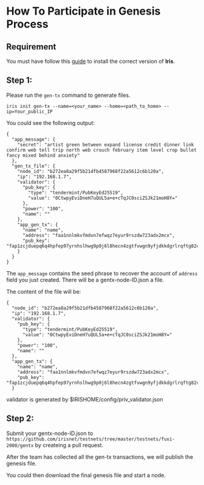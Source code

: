 # How To Participate in Genesis Process

## Requirement

You must have follow this [guide](https://github.com/kidinamoto01/testnets-1/blob/master/testnets/docs/install%20iris.md) to install the correct version of **Iris**.

## Step 1: 

Please run the `gen-tx` command to generate files.


```
iris init gen-tx --name=<your_name> --home=<path_to_home> --ip=Your_public_IP
```

You could see the following output:

```
{
  "app_message": {
    "secret": "artist green between expand license credit dinner link confirm web tell trip north web crouch february item level crop bullet fancy mixed behind anxiety"
  },
  "gen_tx_file": {
    "node_id": "b272ea8a29f5b21dfb4587968f22a5612c6b120a",
    "ip": "192.168.1.7",
    "validator": {
      "pub_key": {
        "type": "tendermint/PubKeyEd25519",
        "value": "0CtwpyEviDneH7uQUL5a+e+cTqJC0sciZSJk21moH8Y="
      },
      "power": "100",
      "name": ""
    },
    "app_gen_tx": {
      "name": "name",
      "address": "faa1nnlmkvfmdvn7efwqz7eyur9rszdw723adx2mcx",
      "pub_key": "fap1zcjduepq6q4hpfep97yrnhslhwg9p0j6l8hecn4zgtfvwgn9yfjdkkdgrlrqftg82c"
    }
  }
}
```

The `app_message` contains the seed phrase to recover the account of `address` field you just created.
There will be a gentx-node-ID.json a file.

The content of the file will be:

```
{
  "node_id": "b272ea8a29f5b21dfb4587968f22a5612c6b120a",
  "ip": "192.168.1.7",
  "validator": {
    "pub_key": {
      "type": "tendermint/PubKeyEd25519",
      "value": "0CtwpyEviDneH7uQUL5a+e+cTqJC0sciZSJk21moH8Y="
    },
    "power": "100",
    "name": ""
  },
  "app_gen_tx": {
    "name": "name",
    "address": "faa1nnlmkvfmdvn7efwqz7eyur9rszdw723adx2mcx",
    "pub_key": "fap1zcjduepq6q4hpfep97yrnhslhwg9p0j6l8hecn4zgtfvwgn9yfjdkkdgrlrqftg82c"
  }
```
validator is generated by \$IRISHOME/config/priv_validator.json

## Step 2: 

Submit your gentx-node-ID.json to `https://github.com/irisnet/testnets/tree/master/testnets/fuxi-2000/gentx` by createing a pull request.

After the team has collected all the gen-tx transactions, we will publish the genesis file.

You could then download the final genesis file and start a node. 

